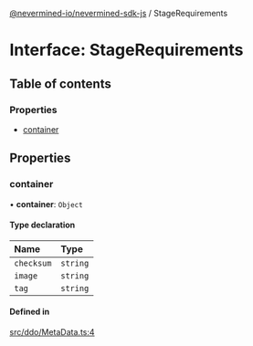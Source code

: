 [@nevermined-io/nevermined-sdk-js](../code-reference.md) / StageRequirements

# Interface: StageRequirements

## Table of contents

### Properties

- [container](StageRequirements.md#container)

## Properties

### container

• **container**: `Object`

#### Type declaration

| Name | Type |
| :------ | :------ |
| `checksum` | `string` |
| `image` | `string` |
| `tag` | `string` |

#### Defined in

[src/ddo/MetaData.ts:4](https://github.com/nevermined-io/sdk-js/blob/438ec1b/src/ddo/MetaData.ts#L4)
